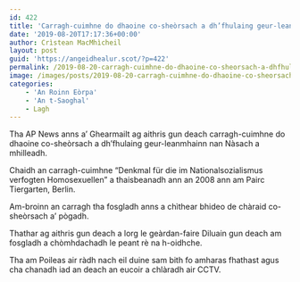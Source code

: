 ```yaml
---
id: 422
title: 'Carragh-cuimhne do dhaoine co-sheòrsach a dh’fhulaing geur-leanmhainn nan Nàsach air a mhilleadh'
date: '2019-08-20T17:17:36+00:00'
author: Crìstean MacMhìcheil
layout: post
guid: 'https://angeidhealur.scot/?p=422'
permalink: /2019-08-20-carragh-cuimhne-do-dhaoine-co-sheorsach-a-dhfhulaing-geur-leanmhainn-nan-nasach-air-a-mhilleadh/
image: /images/posts/2019-08-20-carragh-cuimhne-do-dhaoine-co-sheorsach-a-dh-fhulaing-geur-leanmhainn-nan-nasach-air-a-mhilleadh-scaled.webp
categories:
    - 'An Roinn Eòrpa'
    - 'An t-Saoghal'
    - Lagh
---
```


Tha AP News anns a’ Ghearmailt ag aithris gun deach carragh-cuimhne do dhaoine co-sheòrsach a dh’fhulaing geur-leanmhainn nan Nàsach a mhilleadh.

Chaidh an carragh-cuimhne “Denkmal für die im Nationalsozialismus verfogten Homosexuellen” a thaisbeanadh ann an 2008 ann am Pairc Tiergarten, Berlin.

Am-broinn an carragh tha fosgladh anns a chìthear bhideo de chàraid co-sheòrsach a’ pògadh.

Thathar ag aithris gun deach a lorg le geàrdan-faire Diluain gun deach am fosgladh a chòmhdachadh le peant rè na h-oidhche.

Tha am Poileas air ràdh nach eil duine sam bith fo amharas fhathast agus cha chanadh iad an deach an eucoir a chlàradh air CCTV.
